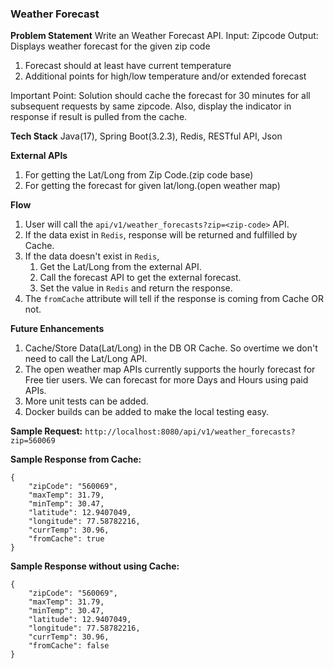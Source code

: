 ### Weather Forecast

**Problem Statement**
Write an Weather Forecast API.
Input: Zipcode
Output: Displays weather forecast for the given zip code
1. Forecast should at least have current temperature
2. Additional points for high/low temperature and/or extended forecast

Important Point:
Solution should cache the forecast for 30 minutes for all subsequent requests by same
zipcode. Also, display the indicator in response if result is pulled from the cache.

**Tech Stack**
Java(17), Spring Boot(3.2.3), Redis, RESTful API, Json

**External APIs**
1. For getting the Lat/Long from Zip Code.(zip code base) 
2. For getting the forecast for given lat/long.(open weather map)

**Flow**
1. User will call the `api/v1/weather_forecasts?zip=<zip-code>` API.
2. If the data exist in `Redis`, response will be returned and fulfilled by Cache.
3. If the data doesn't exist in `Redis`,
   1. Get the Lat/Long from the external API.
   2. Call the forecast API to get the external forecast.
   3. Set the value in `Redis` and return the response.
4. The `fromCache` attribute will tell if the response is coming from Cache OR not.

**Future Enhancements**
1. Cache/Store Data(Lat/Long) in the DB OR Cache. So overtime we don't need to call the Lat/Long API.
2. The open weather map APIs currently supports the hourly forecast for Free tier users. We can forecast for more Days and Hours using paid APIs.
3. More unit tests can be added.
4. Docker builds can be added to make the local testing easy.

**Sample Request:**
`http://localhost:8080/api/v1/weather_forecasts?zip=560069`

**Sample Response from Cache:**
```
{
    "zipCode": "560069",
    "maxTemp": 31.79,
    "minTemp": 30.47,
    "latitude": 12.9407049,
    "longitude": 77.58782216,
    "currTemp": 30.96,
    "fromCache": true
}
```

**Sample Response without using Cache:**
```
{
    "zipCode": "560069",
    "maxTemp": 31.79,
    "minTemp": 30.47,
    "latitude": 12.9407049,
    "longitude": 77.58782216,
    "currTemp": 30.96,
    "fromCache": false
}
```
